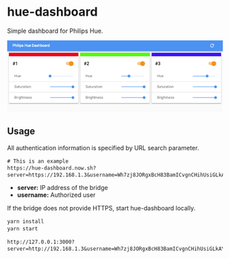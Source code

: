 # hue-dashboard

Simple dashboard for Philips Hue.

![screenshot](screenshot.png)

## Usage

All authentication information is specified by URL search parameter.

```text
# This is an example
https://hue-dashboard.now.sh?server=https://192.168.1.3&username=Wh7zj8JORgxBcH83BamICvgnCHihUsiGLkAYW3fC
```

- **server:** IP address of the bridge
- **username:** Authorized user

If the bridge does not provide HTTPS, start hue-dashboard locally.

```sh
yarn install
yarn start
```

```text
http://127.0.0.1:3000?server=http://192.168.1.3&username=Wh7zj8JORgxBcH83BamICvgnCHihUsiGLkAYW3fC
```
